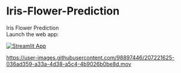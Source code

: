 # Iris-Flower-Prediction
Iris Flower Prediction
<br>
Launch the web app:

[![Streamlit App](https://static.streamlit.io/badges/streamlit_badge_black_white.svg)](https://yves54-iris-flower-prediction-app3-544i2t.streamlit.app/)
<br>




https://user-images.githubusercontent.com/98897446/207221625-036ad359-a33a-4d38-a5c4-4b9026b0be8d.mov

